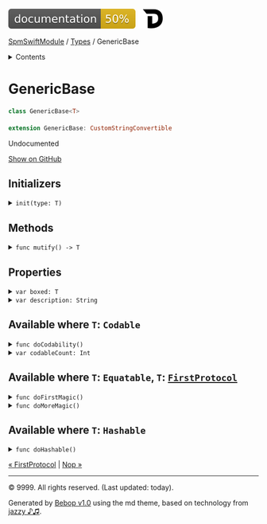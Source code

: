 <!--
Bebop simple MD theme
Copyright 2020 Bebop Authors
Licensed under MIT (https://github.com/johnfairh/Bebop/blob/master/LICENSE)
-->
![50%](../badge.svg)
[![Open in Dash](../img/dash.svg)](dash-feed://https%3A%2F%2Fwww%2Egoogle%2Ecom%2F)


[SpmSwiftModule](../index.md)
 / [Types](../types.md?swift) / GenericBase


<details>
<summary>Contents</summary>


[Types](../types.md?swift)

  * [ABaseClass](../types/abaseclass.md?swift)


  * [ADerivedClass](../types/aderivedclass.md?swift)


  * [AnEnum](../types/anenum.md?swift)


  * [FirstProtocol](../types/firstprotocol1.md?swift)


  * GenericBase


  * [Nop](../types/nop.md?swift)


  * [PropertyWrapperClient](../types/propertywrapperclient.md?swift)


  * [SecondProtocol](../types/secondprotocol.md?swift)


  * [SpmSwiftModule](../types/spmswiftmodule.md?swift)

    * [Nested1](../types/spmswiftmodule/nested1.md?swift)

    * [Nested2](../types/spmswiftmodule.md?swift#nested2)


  * [T](../types.md?swift#t1)



[Functions](../functions.md?swift)

  * [deprecatedFunction(callback:)](../functions.md?swift#deprecatedfunctioncallback)


  * [functionA(arg1:_:arg3:)](../functions.md?swift#functionaarg1_arg3)



[Operators](../operators.md?swift)

  * [+(T, T)](../operators.md?swift#t-t)



[Extensions](../extensions.md?swift)

  * [Collection](../extensions/collection.md?swift)


  * [String.Element](../extensions/stringelement.md?swift)





</details>

# GenericBase



``` swift
class GenericBase<T>

extension GenericBase: CustomStringConvertible
```










Undocumented












[Show on GitHub](https://www.bbc.co.uk//Sources/SpmSwiftModule/Extensions.swift#L1-L10)



## Initializers









<details>
<summary><code>init(type: T)</code></summary>








Undocumented






#### Declaration

``` swift
init(type: T)
```











[Show on GitHub](https://www.bbc.co.uk//Sources/SpmSwiftModule/Extensions.swift#L3-L5)
</details>



## Methods









<details>
<summary><code>func mutify() -> T</code></summary>








Undocumented






#### Declaration

``` swift
func mutify() -> T
```











[Show on GitHub](https://www.bbc.co.uk//Sources/SpmSwiftModule/Extensions.swift#L7-L9)
</details>



## Properties









<details>
<summary><code>var boxed: T</code></summary>








Undocumented






#### Declaration

``` swift
var boxed: T
```











[Show on GitHub](https://www.bbc.co.uk//Sources/SpmSwiftModule/Extensions.swift#L2)
</details>









<details>
<summary><code>var description: String</code></summary>








A textual representation of this instance.

Calling this property directly is discouraged. Instead, convert an instance of any type to a string by using the `String(describing:)` initializer. This initializer works with any type, and uses the custom `description` property for types that conform to `CustomStringConvertible`:

``` swift
struct Point: CustomStringConvertible {
    let x: Int, y: Int

    var description: String {
        return "(\(x), \(y))"
    }
}

let p = Point(x: 21, y: 30)
let s = String(describing: p)
print(s)
// Prints "(21, 30)"

```

The conversion of `p` to a string in the assignment to `s` uses the `Point` type’s `description` property.




#### Declaration

``` swift
var description: String { get }
```











[Show on GitHub](https://www.bbc.co.uk//Sources/SpmSwiftModule/Extensions.swift#L33-L35)
</details>



## Available where `T`: `Codable`









<details>
<summary><code>func doCodability()</code></summary>








Undocumented






#### Declaration

``` swift
func doCodability()
```











[Show on GitHub](https://www.bbc.co.uk//Sources/SpmSwiftModule/Extensions.swift#L16)
</details>









<details>
<summary><code>var codableCount: Int</code></summary>








Undocumented






#### Declaration

``` swift
var codableCount: Int { get }
```











[Show on GitHub](https://www.bbc.co.uk//Sources/SpmSwiftModule/Extensions.swift#L13-L15)
</details>



## Available where `T`: `Equatable`, `T`: [`FirstProtocol`](../types/firstprotocol1.md)









<details>
<summary><code>func doFirstMagic()</code></summary>








Undocumented






#### Declaration

``` swift
func doFirstMagic()
```











[Show on GitHub](https://www.bbc.co.uk//Sources/SpmSwiftModule/Extensions.swift#L21)
</details>









<details>
<summary><code>func doMoreMagic()</code></summary>








Undocumented






#### Declaration

``` swift
func doMoreMagic()
```











[Show on GitHub](https://www.bbc.co.uk//Sources/SpmSwiftModule/Extensions.swift#L23)
</details>



## Available where `T`: `Hashable`









<details>
<summary><code>func doHashable()</code></summary>








Undocumented






#### Declaration

``` swift
func doHashable()
```











[Show on GitHub](https://www.bbc.co.uk//Sources/SpmSwiftModule/Extensions.swift#L28)
</details>





[&laquo; FirstProtocol](../types/firstprotocol1.md?swift) | [Nop &raquo;](../types/nop.md?swift)


-----
&copy; 9999. All rights reserved. (Last updated: today).


Generated by [Bebop v1.0](https://github.com/johnfairh/Bebop)
using the md theme, based on technology from
[jazzy ♪♫](https://github.com/realm/jazzy).


